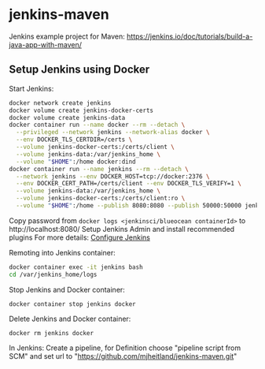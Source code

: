 # jenkins-maven
Jenkins example project for Maven: https://jenkins.io/doc/tutorials/build-a-java-app-with-maven/

## Setup Jenkins using Docker

Start Jenkins:

```bash
docker network create jenkins
docker volume create jenkins-docker-certs
docker volume create jenkins-data
docker container run --name docker --rm --detach \
  --privileged --network jenkins --network-alias docker \
  --env DOCKER_TLS_CERTDIR=/certs \
  --volume jenkins-docker-certs:/certs/client \
  --volume jenkins-data:/var/jenkins_home \
  --volume "$HOME":/home docker:dind
docker container run --name jenkins --rm --detach \
  --network jenkins --env DOCKER_HOST=tcp://docker:2376 \
  --env DOCKER_CERT_PATH=/certs/client --env DOCKER_TLS_VERIFY=1 \
  --volume jenkins-data:/var/jenkins_home \
  --volume jenkins-docker-certs:/certs/client:ro \
  --volume "$HOME":/home --publish 8080:8080 --publish 50000:50000 jenkinsci/blueocean
```

Copy password from
  `docker logs <jenkinsci/blueocean containerId>`
to
  http://localhost:8080/ 
Setup Jenkins Admin and
install recommended plugins
For more details: [Configure Jenkins](https://jenkins.io/doc/tutorials/build-a-java-app-with-maven/#setup-wizard)

Remoting into Jenkins container:
```bash
docker container exec -it jenkins bash
cd /var/jenkins_home/logs
```

Stop Jenkins and Docker container:
```
docker container stop jenkins docker
```

Delete Jenkins and Docker container:
```
docker rm jenkins docker
```

In Jenkins:
Create a pipeline, for Definition choose "pipeline script from SCM" and set url to "https://github.com/mjheitland/jenkins-maven.git"
